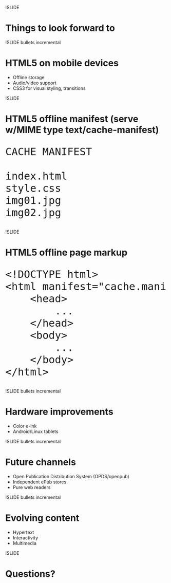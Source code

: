 !SLIDE

# Things to look forward to #

!SLIDE bullets incremental

# HTML5 on mobile devices #

* Offline storage
* Audio/video support
* CSS3 for visual styling, transitions

!SLIDE

# HTML5 offline manifest (serve w/MIME type text/cache-manifest) #

<pre style="font-size: 24pt;">
CACHE MANIFEST

index.html
style.css
img01.jpg
img02.jpg
</pre>

!SLIDE

# HTML5 offline page markup

<pre style="font-size: 24pt;">
&lt;!DOCTYPE html&gt;
&lt;html manifest=&quot;cache.manifest&quot;&gt;
    &lt;head&gt;
        ...
    &lt;/head&gt;
    &lt;body&gt;
        ...
    &lt;/body&gt;
&lt;/html&gt;
</pre>

!SLIDE bullets incremental

# Hardware improvements #

* Color e-ink
* Android/Linux tablets

!SLIDE bullets incremental

# Future channels #

* Open Publication Distribution System (OPDS/openpub)
* Independent ePub stores
* Pure web readers

!SLIDE bullets incremental

# Evolving content #

* Hypertext
* Interactivity
* Multimedia

!SLIDE

# Questions? #

